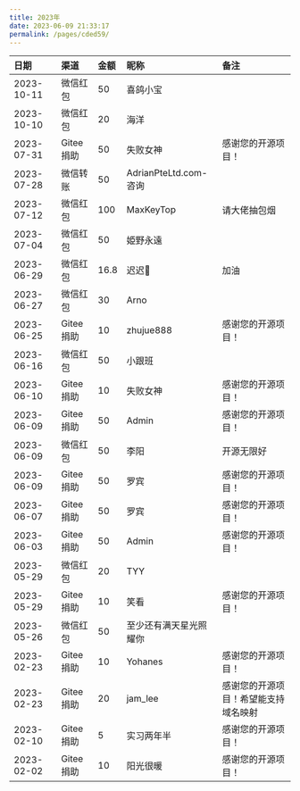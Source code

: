 ```yaml
---
title: 2023年
date: 2023-06-09 21:33:17
permalink: /pages/cded59/
---
```


| 日期         | 渠道 | 金额   |昵称| 备注               |
|:-----------|:---|:-----|:-|:-----------------|
|2023-10-11|微信红包|50|喜鸽小宝||
|2023-10-10|微信红包|20|海洋||
| 2023-07-31 |Gitee捐助| 50   |失败女神| 感谢您的开源项目！	               |
| 2023-07-28 |微信转账| 50   |AdrianPteLtd.com-咨询|                |
| 2023-07-12 |微信红包| 100  |MaxKeyTop| 请大佬抽包烟               |
| 2023-07-04 |微信红包| 50   |姫野永遠|                |
| 2023-06-29 |微信红包| 16.8 |迟迟🌱| 加油               |
| 2023-06-27 |微信红包| 30   |Arno|                  |
| 2023-06-25 |Gitee捐助| 10   |zhujue888| 感谢您的开源项目！        |
| 2023-06-16 |微信红包| 50   |小跟班|                  |
| 2023-06-10 |Gitee捐助| 10   |失败女神| 感谢您的开源项目！        |
| 2023-06-09 |Gitee捐助| 50   |Admin| 感谢您的开源项目！        |
| 2023-06-09 |微信红包| 50   |李阳| 开源无限好            |
| 2023-06-09 |Gitee捐助| 50   |罗宾| 感谢您的开源项目！        |
| 2023-06-07 |Gitee捐助| 50   |罗宾| 感谢您的开源项目！        |
| 2023-06-03 |Gitee捐助| 50   |Admin| 感谢您的开源项目！        |
| 2023-05-29 |微信红包| 20   |TYY|                  |
| 2023-05-29 |Gitee捐助| 10   |笑看| 感谢您的开源项目！        |
| 2023-05-26 |微信红包| 50   |至少还有满天星光照耀你|                  |
| 2023-02-23 |Gitee捐助| 10   |Yohanes| 感谢您的开源项目！	       |
| 2023-02-23 |Gitee捐助| 20   |jam_lee| 感谢您的开源项目！希望能支持域名映射|
| 2023-02-10 |Gitee捐助| 5    |实习两年半| 感谢您的开源项目！        |
| 2023-02-02 |Gitee捐助| 10   |阳光很暖| 感谢您的开源项目！        |

